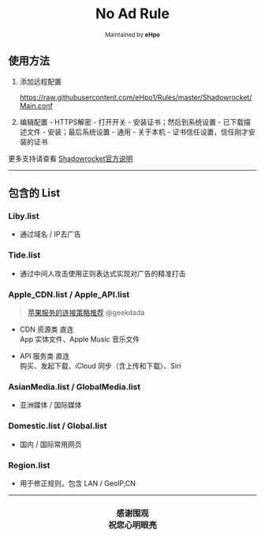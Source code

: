 <h1 align="center">
No Ad Rule
</h1>
<p align="center">
<sup>
Maintained by <b>eHpo</b>
</sup>
</p>



## 使用方法

1. 添加远程配置

	 <https://raw.githubusercontent.com/eHpo1/Rules/master/Shadowrocket/Main.conf>

2. 编辑配置 - HTTPS解密 - 打开开关 - 安装证书；然后到系统设置 - 已下载描述文件 - 安装；最后系统设置 - 通用 - 关于本机 - 证书信任设置，信任刚才安装的证书

更多支持请查看 [Shadowrocket官方说明](https://github.com/Shadowrocket)


-------


## 包含的 List

### Liby.list

* 通过域名 / IP去广告

### Tide.list

* 通过中间人攻击使用正则表达式实现对广告的精准打击

### Apple_CDN.list / Apple_API.list

> [苹果服务的连接策略推荐](https://blog.dada.li/2019/better-proxy-rules-for-apple-services) @geekdada

* CDN 资源类  直连  
  App 实体文件、Apple Music 音乐文件

* API 服务类  直连  
  购买、发起下载、iCloud 同步（含上传和下载）、Siri

### AsianMedia.list / GlobalMedia.list

* 亚洲媒体 / 国际媒体

### Domestic.list / Global.list

* 国内 / 国际常用网页

### Region.list

* 用于修正规则，包含 LAN / GeoIP,CN


-------



<h3 align="center">
<p>感谢围观
<br>祝您心明眼亮</b>
</p>
</h3>
